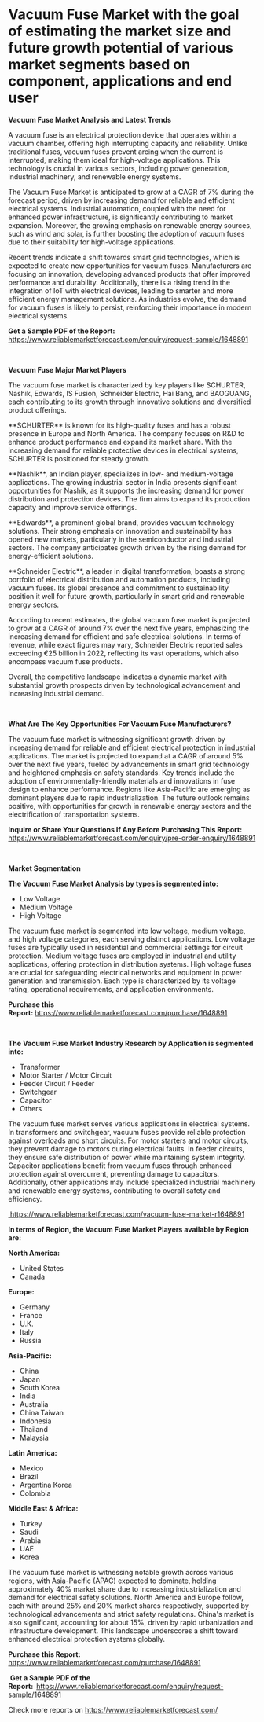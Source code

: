 <p><h1>Vacuum Fuse Market with the goal of estimating the market size and future growth potential of various market segments based on component, applications and end user</h1></p><p><strong>Vacuum Fuse Market Analysis and Latest Trends</strong></p>
<p><p>A vacuum fuse is an electrical protection device that operates within a vacuum chamber, offering high interrupting capacity and reliability. Unlike traditional fuses, vacuum fuses prevent arcing when the current is interrupted, making them ideal for high-voltage applications. This technology is crucial in various sectors, including power generation, industrial machinery, and renewable energy systems.</p><p>The Vacuum Fuse Market is anticipated to grow at a CAGR of 7% during the forecast period, driven by increasing demand for reliable and efficient electrical systems. Industrial automation, coupled with the need for enhanced power infrastructure, is significantly contributing to market expansion. Moreover, the growing emphasis on renewable energy sources, such as wind and solar, is further boosting the adoption of vacuum fuses due to their suitability for high-voltage applications.</p><p>Recent trends indicate a shift towards smart grid technologies, which is expected to create new opportunities for vacuum fuses. Manufacturers are focusing on innovation, developing advanced products that offer improved performance and durability. Additionally, there is a rising trend in the integration of IoT with electrical devices, leading to smarter and more efficient energy management solutions. As industries evolve, the demand for vacuum fuses is likely to persist, reinforcing their importance in modern electrical systems.</p></p>
<p><strong>Get a Sample PDF of the Report:&nbsp;</strong> <a href="https://www.reliablemarketforecast.com/enquiry/request-sample/1648891?utm_campaign=1766&utm_medium=2&utm_source=Github&utm_content=ia&utm_term=13022025&utm_id=vacuum-fuse">https://www.reliablemarketforecast.com/enquiry/request-sample/1648891</a></p>
<p>&nbsp;</p>
<p><strong>Vacuum Fuse Major Market Players</strong></p>
<p><p>The vacuum fuse market is characterized by key players like SCHURTER, Nashik, Edwards, IS Fusion, Schneider Electric, Hai Bang, and BAOGUANG, each contributing to its growth through innovative solutions and diversified product offerings. </p><p>**SCHURTER** is known for its high-quality fuses and has a robust presence in Europe and North America. The company focuses on R&D to enhance product performance and expand its market share. With the increasing demand for reliable protective devices in electrical systems, SCHURTER is positioned for steady growth.</p><p>**Nashik**, an Indian player, specializes in low- and medium-voltage applications. The growing industrial sector in India presents significant opportunities for Nashik, as it supports the increasing demand for power distribution and protection devices. The firm aims to expand its production capacity and improve service offerings.</p><p>**Edwards**, a prominent global brand, provides vacuum technology solutions. Their strong emphasis on innovation and sustainability has opened new markets, particularly in the semiconductor and industrial sectors. The company anticipates growth driven by the rising demand for energy-efficient solutions.</p><p>**Schneider Electric**, a leader in digital transformation, boasts a strong portfolio of electrical distribution and automation products, including vacuum fuses. Its global presence and commitment to sustainability position it well for future growth, particularly in smart grid and renewable energy sectors.</p><p>According to recent estimates, the global vacuum fuse market is projected to grow at a CAGR of around 7% over the next five years, emphasizing the increasing demand for efficient and safe electrical solutions. In terms of revenue, while exact figures may vary, Schneider Electric reported sales exceeding €25 billion in 2022, reflecting its vast operations, which also encompass vacuum fuse products. </p><p>Overall, the competitive landscape indicates a dynamic market with substantial growth prospects driven by technological advancement and increasing industrial demand.</p></p>
<p>&nbsp;</p>
<p><strong>What Are The Key Opportunities For Vacuum Fuse Manufacturers?</strong></p>
<p><p>The vacuum fuse market is witnessing significant growth driven by increasing demand for reliable and efficient electrical protection in industrial applications. The market is projected to expand at a CAGR of around 5% over the next five years, fueled by advancements in smart grid technology and heightened emphasis on safety standards. Key trends include the adoption of environmentally-friendly materials and innovations in fuse design to enhance performance. Regions like Asia-Pacific are emerging as dominant players due to rapid industrialization. The future outlook remains positive, with opportunities for growth in renewable energy sectors and the electrification of transportation systems.</p></p>
<p><strong>Inquire or Share Your Questions If Any Before Purchasing This Report:</strong> <a href="https://www.reliablemarketforecast.com/enquiry/pre-order-enquiry/1648891?utm_campaign=1766&utm_medium=2&utm_source=Github&utm_content=ia&utm_term=13022025&utm_id=vacuum-fuse">https://www.reliablemarketforecast.com/enquiry/pre-order-enquiry/1648891</a></p>
<p>&nbsp;</p>
<p><strong>Market Segmentation</strong></p>
<p><strong>The Vacuum Fuse Market Analysis by types is segmented into:</strong></p>
<p><ul><li>Low Voltage</li><li>Medium Voltage</li><li>High Voltage</li></ul></p>
<p><p>The vacuum fuse market is segmented into low voltage, medium voltage, and high voltage categories, each serving distinct applications. Low voltage fuses are typically used in residential and commercial settings for circuit protection. Medium voltage fuses are employed in industrial and utility applications, offering protection in distribution systems. High voltage fuses are crucial for safeguarding electrical networks and equipment in power generation and transmission. Each type is characterized by its voltage rating, operational requirements, and application environments.</p></p>
<p><strong>Purchase this Report:&nbsp;</strong><a href="https://www.reliablemarketforecast.com/purchase/1648891?utm_campaign=1766&utm_medium=2&utm_source=Github&utm_content=ia&utm_term=13022025&utm_id=vacuum-fuse">https://www.reliablemarketforecast.com/purchase/1648891</a></p>
<p>&nbsp;</p>
<p><strong>The Vacuum Fuse Market Industry Research by Application is segmented into:</strong></p>
<p><ul><li>Transformer</li><li>Motor Starter / Motor Circuit</li><li>Feeder Circuit / Feeder</li><li>Switchgear</li><li>Capacitor</li><li>Others</li></ul></p>
<p><p>The vacuum fuse market serves various applications in electrical systems. In transformers and switchgear, vacuum fuses provide reliable protection against overloads and short circuits. For motor starters and motor circuits, they prevent damage to motors during electrical faults. In feeder circuits, they ensure safe distribution of power while maintaining system integrity. Capacitor applications benefit from vacuum fuses through enhanced protection against overcurrent, preventing damage to capacitors. Additionally, other applications may include specialized industrial machinery and renewable energy systems, contributing to overall safety and efficiency.</p></p>
<p><a href="https://www.reliablemarketforecast.com/vacuum-fuse-market-r1648891?utm_campaign=1766&utm_medium=2&utm_source=Github&utm_content=ia&utm_term=13022025&utm_id=vacuum-fuse">&nbsp;https://www.reliablemarketforecast.com/vacuum-fuse-market-r1648891</a></p>
<p><strong>In terms of Region, the Vacuum Fuse Market Players available by Region are:</strong></p>
<p>
    <p> <strong> North America: </strong>
        <ul>
            <li>United States</li>
            <li>Canada</li>
        </ul>
        </p> 
    <p> <strong> Europe: </strong>
        <ul>
            <li>Germany</li>
            <li>France</li>
            <li>U.K.</li>
            <li>Italy</li>
            <li>Russia</li>
        </ul>
        </p> 
    <p> <strong> Asia-Pacific: </strong>
        <ul>
            <li>China</li>
            <li>Japan</li>
            <li>South Korea</li>
            <li>India</li>
            <li>Australia</li>
            <li>China Taiwan</li>
            <li>Indonesia</li>
            <li>Thailand</li>
            <li>Malaysia</li>
        </ul>
        </p> 
    <p> <strong> Latin America: </strong>
        <ul>
            <li>Mexico</li>
            <li>Brazil</li>
            <li>Argentina Korea</li>
            <li>Colombia</li>
        </ul>
        </p> 
    <p> <strong> Middle East & Africa: </strong>
        <ul>
            <li>Turkey</li>
            <li>Saudi</li>
            <li>Arabia</li>
            <li>UAE</li>
            <li>Korea</li>
        </ul>
    </p>
    </p>
<p><p>The vacuum fuse market is witnessing notable growth across various regions, with Asia-Pacific (APAC) expected to dominate, holding approximately 40% market share due to increasing industrialization and demand for electrical safety solutions. North America and Europe follow, each with around 25% and 20% market shares respectively, supported by technological advancements and strict safety regulations. China's market is also significant, accounting for about 15%, driven by rapid urbanization and infrastructure development. This landscape underscores a shift toward enhanced electrical protection systems globally.</p></p>
<p><strong>Purchase this Report: </strong><a href="https://www.reliablemarketforecast.com/purchase/1648891?utm_campaign=1766&utm_medium=2&utm_source=Github&utm_content=ia&utm_term=13022025&utm_id=vacuum-fuse">https://www.reliablemarketforecast.com/purchase/1648891</a></p>
<p>&nbsp;<strong>Get a Sample PDF of the Report:&nbsp;&nbsp;</strong><a href="https://www.reliablemarketforecast.com/enquiry/request-sample/1648891?utm_campaign=1766&utm_medium=2&utm_source=Github&utm_content=ia&utm_term=13022025&utm_id=vacuum-fuse">https://www.reliablemarketforecast.com/enquiry/request-sample/1648891</a></p>
<p><strong></strong></p>
<p>Check more reports on <a href="https://www.reliablemarketforecast.com/?utm_campaign=1766&utm_medium=2&utm_source=Github&utm_content=ia&utm_term=13022025&utm_id=vacuum-fuse">https://www.reliablemarketforecast.com/</a></p>